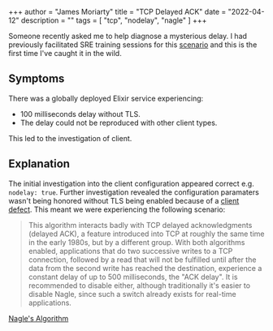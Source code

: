 +++
author = "James Moriarty"
title = "TCP Delayed ACK"
date = "2022-04-12"
description = ""
tags = [
  "tcp",
  "nodelay",
  "nagle"
]
+++

Someone recently asked me to help diagnose a mysterious delay. I had previously facilitated SRE training sessions for this [scenario](https://github.com/jvns/twine-stories/blob/main/50ms-request.twee#L2) and this is the first time I've caught it in the wild.

## Symptoms

There was a globally deployed Elixir service experiencing:

* 100 milliseconds delay without TLS. 
* The delay could not be reproduced with other client types.

This led to the investigation of client.

## Explanation

The initial investigation into the client configuration appeared correct e.g. `nodelay: true`. Further investigation revealed the configuration paramaters wasn't being honored without TLS being enabled because of a [client defect](https://github.com/elixir-grpc/grpc/issues/176). This meant we were experiencing the following scenario:

> This algorithm interacts badly with TCP delayed acknowledgments (delayed ACK), a feature introduced into TCP at roughly the same time in the early 1980s, but by a different group. With both algorithms enabled, applications that do two successive writes to a TCP connection, followed by a read that will not be fulfilled until after the data from the second write has reached the destination, experience a constant delay of up to 500 milliseconds, the "ACK delay". It is recommended to disable either, although traditionally it's easier to disable Nagle, since such a switch already exists for real-time applications.

[Nagle's Algorithm](https://en.wikipedia.org/wiki/Nagle%27s_algorithm)
